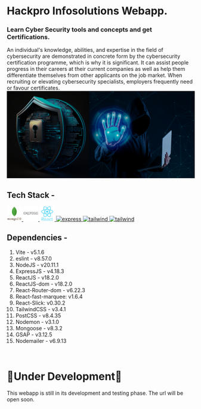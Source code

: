 # Hackpro Infosolutions Webapp.
### Learn Cyber Security tools and concepts and get Certifications.

An individual's knowledge, abilities, and expertise in the field of cybersecurity are demonstrated in concrete form by the cybersecurity certification programme, which is why it is significant. It can assist people progress in their careers at their current companies as well as help them differentiate themselves from other applicants on the job market. When recruiting or elevating cybersecurity specialists, employers frequently need or favour certificates.
![Hackpro Info Solution](./Client/src/assets/image.png)

## Tech Stack -

<a href="https://www.mongodb.com/" target="_blank" rel="noreferrer"> <img src="https://raw.githubusercontent.com/devicons/devicon/master/icons/mongodb/mongodb-original-wordmark.svg" alt="mongodb" width="40" height="40"/> </a>     <a href="https://expressjs.com" target="_blank" rel="noreferrer"> <img src="https://raw.githubusercontent.com/devicons/devicon/master/icons/express/express-original-wordmark.svg" alt="express" width="40" height="40"/> </a>       <a href="https://reactjs.org/" target="_blank" rel="noreferrer"> <img src="https://raw.githubusercontent.com/devicons/devicon/master/icons/react/react-original-wordmark.svg" alt="react" width="40" height="40"/> </a>    <a href="https://nodejs.org" target="_blank" rel="noreferrer"> <img src="https://github.com/prathmesh-ka-github/prathmesh-ka-github/assets/103999608/adf769c2-5b4e-4dd7-bd75-41e8b9a2bf4c" alt="express" width="35" height="40"/> </a> <a href="https://tailwindcss.com/" target="_blank" rel="noreferrer"> <img src="https://www.vectorlogo.zone/logos/tailwindcss/tailwindcss-icon.svg" alt="tailwind" width="40" height="40"/> </a>  <a href="https://vitejs.dev" target="_blank" rel="noreferrer"> <img src="image-1.png" alt="tailwind" width="40" height="40"/> </a>  


## Dependencies -
1. Vite - v5.1.6
1. eslint - v8.57.0
1. NodeJS - v20.11.1
1. ExpressJS - v4.18.3
1. ReactJS - v18.2.0
1. ReactJS-dom - v18.2.0
1. React-Router-dom - v6.22.3
1. React-fast-marquee: v1.6.4
1. React-Slick: v0.30.2
1. TailwindCSS - v3.4.1
1. PostCSS - v8.4.35
1. Nodemon - v3.1.0  
1. Mongoose - v8.3.2
1. GSAP - v3.12.5
1. Nodemailer - v6.9.13

</br>  

# 🚧Under Development🚧 
This webapp is still in its development and testing phase. The url will be open soon.
